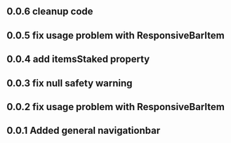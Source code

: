 ## 0.0.6 cleanup code

## 0.0.5 fix usage problem with ResponsiveBarItem

## 0.0.4 add itemsStaked property 

## 0.0.3 fix null safety warning

## 0.0.2 fix usage problem with ResponsiveBarItem

## 0.0.1 Added general navigationbar
